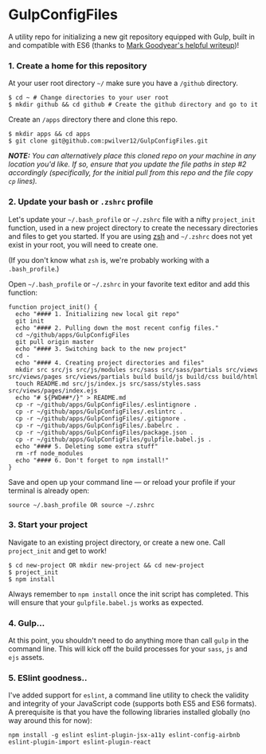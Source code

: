 # GulpConfigFiles
A utility repo for initializing a new git repository equipped with Gulp, built in and compatible with ES6 (thanks to [Mark Goodyear's helpful writeup](https://markgoodyear.com/2015/06/using-es6-with-gulp/))!

### 1. Create a home for this repository
At your user root directory `~/` make sure you have a `/github` directory.

```
$ cd ~ # Change directories to your user root
$ mkdir github && cd github # Create the github directory and go to it
```

Create an `/apps` directory there and clone this repo.

```
$ mkdir apps && cd apps
$ git clone git@github.com:pwilver12/GulpConfigFiles.git
```

_**NOTE:** You can alternatively place this cloned repo on your machine in any location you'd like. If so, ensure that you update the file paths in step #2 accordingly (specifically, for the initial pull from this repo and the file copy `cp` lines)._

### 2. Update your bash or `.zshrc` profile
Let's update your `~/.bash_profile` or `~/.zshrc` file with a nifty `project_init` function, used in a new project directory to create the necessary directories and files to get you started. If you are using [zsh](https://wiki.archlinux.org/index.php/zsh) and `~/.zshrc` does not yet exist in your root, you will need to create one.

(If you don't know what `zsh` is, we're probably working with a `.bash_profile`.)

Open `~/.bash_profile` or `~/.zshrc` in your favorite text editor and add this function:

```
function project_init() {
  echo "#### 1. Initializing new local git repo"
  git init
  echo "#### 2. Pulling down the most recent config files."
  cd ~/github/apps/GulpConfigFiles
  git pull origin master
  echo "#### 3. Switching back to the new project"
  cd -
  echo "#### 4. Creating project directories and files"
  mkdir src src/js src/js/modules src/sass src/sass/partials src/views src/views/pages src/views/partials build build/js build/css build/html
  touch README.md src/js/index.js src/sass/styles.sass src/views/pages/index.ejs
  echo "# ${PWD##*/}" > README.md
  cp -r ~/github/apps/GulpConfigFiles/.eslintignore .
  cp -r ~/github/apps/GulpConfigFiles/.eslintrc .
  cp -r ~/github/apps/GulpConfigFiles/.gitignore .
  cp -r ~/github/apps/GulpConfigFiles/.babelrc .
  cp -r ~/github/apps/GulpConfigFiles/package.json .
  cp -r ~/github/apps/GulpConfigFiles/gulpfile.babel.js .
  echo "#### 5. Deleting some extra stuff"
  rm -rf node_modules
  echo "#### 6. Don't forget to npm install!"
}
```

Save and open up your command line — or reload your profile if your terminal is already open:
```
source ~/.bash_profile OR source ~/.zshrc
```

### 3. Start your project
Navigate to an existing project directory, or create a new one. Call `project_init` and get to work!

```
$ cd new-project OR mkdir new-project && cd new-project
$ project_init
$ npm install
```
Always remember to `npm install` once the init script has completed. This will ensure that your `gulpfile.babel.js` works as expected.

### 4. Gulp...
At this point, you shouldn't need to do anything more than call `gulp` in the command line. This will kick off the build processes for your `sass`, `js` and `ejs` assets.

### 5. ESlint goodness..
I've added support for `eslint`, a command line utility to check the validity and integrity of your JavaScript code (supports both ES5 and ES6 formats). A prerequisite is that you have the following libraries installed globally (no way around this for now):

```
npm install -g eslint eslint-plugin-jsx-a11y eslint-config-airbnb eslint-plugin-import eslint-plugin-react
```
